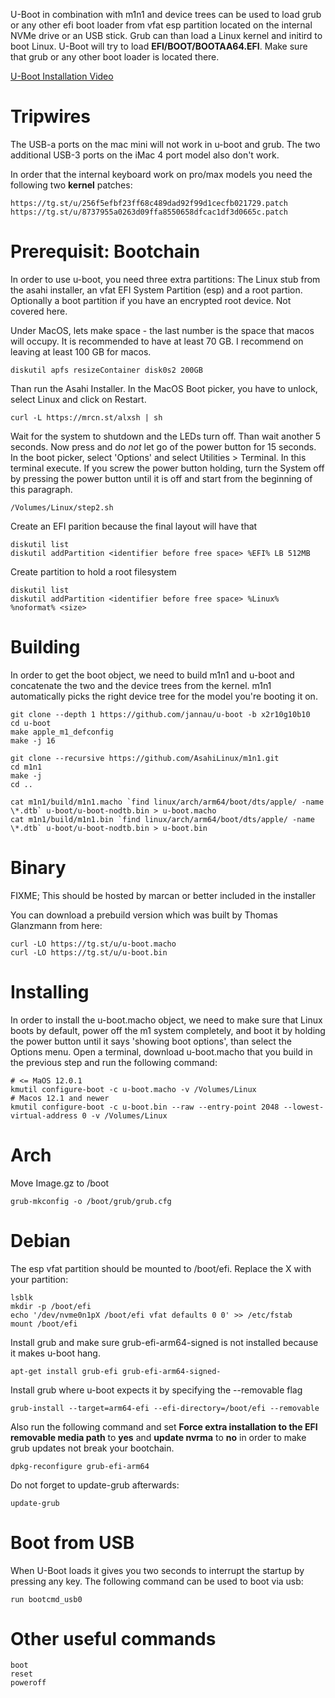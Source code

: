 U-Boot in combination with m1n1 and device trees can be used to load grub or
any other efi boot loader from vfat esp partition located on the internal NVMe drive
or an USB stick. Grub can than load a Linux kernel and initird to boot Linux. U-Boot will try to load **EFI/BOOT/BOOTAA64.EFI**.
Make sure that grub or any other boot loader is located there.

[U-Boot Installation Video](https://tg.st/u/asahi-installer-u-boot.mp4)

# Tripwires

The USB-a ports on the mac mini will not work in u-boot and grub. The two additional USB-3 ports on the iMac 4 port model also don't work.

In order that the internal keyboard work on pro/max models you need the following two **kernel** patches:

```
https://tg.st/u/256f5efbf23ff68c489dad92f99d1cecfb021729.patch
https://tg.st/u/8737955a0263d09ffa8550658dfcac1df3d0665c.patch
```
# Prerequisit: Bootchain

In order to use u-boot, you need three extra partitions: The Linux stub from
the asahi installer, an vfat EFI System Partition (esp) and a root partion.
Optionally a boot partition if you have an encrypted root device. Not covered here.

Under MacOS, lets make space - the last number is the space that macos will
occupy. It is recommended to have at least 70 GB. I recommend on leaving at
least 100 GB for macos.
```
diskutil apfs resizeContainer disk0s2 200GB
```

Than run the Asahi Installer. In the MacOS Boot picker, you have to unlock,
select Linux and click on Restart.

```
curl -L https://mrcn.st/alxsh | sh
```

Wait for the system to shutdown and the LEDs turn off. Than wait another 5 seconds. Now press and do _not_ let go of the power button for 15 seconds.  In the boot picker, select 'Options' and select Utilities > Terminal. In this terminal execute. If you screw the power button holding, turn the System off by pressing the power button until it is off and start from the beginning of this paragraph.

```
/Volumes/Linux/step2.sh
```

Create an EFI parition because the final layout will have that
```
diskutil list
diskutil addPartition <identifier before free space> %EFI% LB 512MB
```

Create partition to hold a root filesystem
```
diskutil list
diskutil addPartition <identifier before free space> %Linux% %noformat% <size>
```

# Building
In order to get the boot object, we need to build m1n1 and u-boot and
concatenate the two and the device trees from the kernel. m1n1 automatically
picks the right device tree for the model you're booting it on.

```
git clone --depth 1 https://github.com/jannau/u-boot -b x2r10g10b10
cd u-boot
make apple_m1_defconfig
make -j 16

git clone --recursive https://github.com/AsahiLinux/m1n1.git
cd m1n1
make -j
cd ..

cat m1n1/build/m1n1.macho `find linux/arch/arm64/boot/dts/apple/ -name \*.dtb` u-boot/u-boot-nodtb.bin > u-boot.macho
cat m1n1/build/m1n1.bin `find linux/arch/arm64/boot/dts/apple/ -name \*.dtb` u-boot/u-boot-nodtb.bin > u-boot.bin
```

# Binary

FIXME; This should be hosted by marcan or better included in the installer

You can download a prebuild version which was built by Thomas Glanzmann from here:
```
curl -LO https://tg.st/u/u-boot.macho
curl -LO https://tg.st/u/u-boot.bin
```

# Installing
In order to install the u-boot.macho object, we need to make sure that Linux
boots by default, power off the m1 system completely, and boot it by holding
the power button until it says 'showing boot options', than select the Options
menu. Open a terminal, download u-boot.macho that you build in the previous
step and run the following command:

```
# <= MaOS 12.0.1
kmutil configure-boot -c u-boot.macho -v /Volumes/Linux
# Macos 12.1 and newer
kmutil configure-boot -c u-boot.bin --raw --entry-point 2048 --lowest-virtual-address 0 -v /Volumes/Linux
```

# Arch
Move Image.gz to /boot

```
grub-mkconfig -o /boot/grub/grub.cfg
```

# Debian

The esp vfat partition should be mounted to /boot/efi. Replace the X with your partition:

```
lsblk
mkdir -p /boot/efi
echo '/dev/nvme0n1pX /boot/efi vfat defaults 0 0' >> /etc/fstab
mount /boot/efi
```

Install grub and make sure grub-efi-arm64-signed is not installed because it makes u-boot hang.

```
apt-get install grub-efi grub-efi-arm64-signed-
```

Install grub where u-boot expects it by specifying the --removable flag

```
grub-install --target=arm64-efi --efi-directory=/boot/efi --removable
```

Also run the following command and set **Force extra installation to the EFI**
**removable media path** to **yes** and **update nvrma** to **no** in order to make grub updates not break your
bootchain.

```
dpkg-reconfigure grub-efi-arm64
```

Do not forget to update-grub afterwards:

```
update-grub
```

# Boot from USB

When U-Boot loads it gives you two seconds to interrupt the startup by pressing
any key. The following command can be used to boot via usb:

```
run bootcmd_usb0
```

# Other useful commands

```
boot
reset
poweroff
```